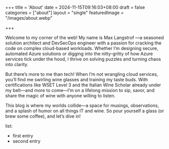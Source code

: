 +++
title = 'About'
date = 2024-11-15T09:16:03+08:00
draft = false
categories = ["about"]
layout = "single"
featuredImage = "/images/about.webp"

+++

Welcome to my corner of the web! My name is Max Langstrof —a seasoned solution architect and DevSecOps engineer with a passion for cracking the code on complex cloud-based workloads. Whether I’m designing secure, automated Azure solutions or digging into the nitty-gritty of how Azure services tick under the hood, I thrive on solving puzzles and turning chaos into clarity.

But there’s more to me than tech! When I’m not wrangling cloud services, you’ll find me swirling wine glasses and training my taste buds. With certifications like WSET Level 3 and the Italian Wine Scholar already under my belt—and more to come—I’m on a lifelong mission to sip, savor, and share the magic of wine with anyone willing to listen.

This blog is where my worlds collide—a space for musings, observations, and a splash of humor on all things IT and wine. So pour yourself a glass (or brew some coffee), and let’s dive in!

list:
- first entry
- second entry


